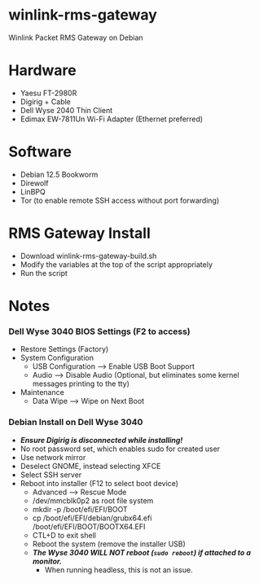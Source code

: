 # winlink-rms-gateway
Winlink Packet RMS Gateway on Debian
# Hardware
- Yaesu FT-2980R
- Digirig + Cable
- Dell Wyse 2040 Thin Client
- Edimax EW-7811Un Wi-Fi Adapter (Ethernet preferred)

# Software
- Debian 12.5 Bookworm
- Direwolf
- LinBPQ
- Tor (to enable remote SSH access without port forwarding)

# RMS Gateway Install
- Download winlink-rms-gateway-build.sh
- Modify the variables at the top of the script appropriately
- Run the script

# Notes
### Dell Wyse 3040 BIOS Settings (F2 to access)
- Restore Settings (Factory)
- System Configuration
  * USB Configuration --> Enable USB Boot Support
  * Audio --> Disable Audio (Optional, but eliminates some kernel messages printing to the tty)
- Maintenance
  * Data Wipe --> Wipe on Next Boot
  
### Debian Install on Dell Wyse 3040
- ***Ensure Digirig is disconnected while installing!***
- No root password set, which enables sudo for created user
- Use network mirror
- Deselect GNOME, instead selecting XFCE
- Select SSH server
- Reboot into installer (F12 to select boot device)
  * Advanced --> Rescue Mode
  *  /dev/mmcblk0p2 as root file system
  * mkdir -p /boot/efi/EFI/BOOT
  * cp /boot/efi/EFI/debian/grubx64.efi /boot/efi/EFI/BOOT/BOOTX64.EFI
  * CTL+D to exit shell
  * Reboot the system (remove the installer USB)
  * ***The Wyse 3040 WILL NOT reboot (`sudo reboot`) if attached to a monitor.***
    - When running headless, this is not an issue.

